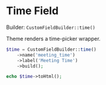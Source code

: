 # Time Field

Builder: `CustomFieldBuilder::time()`

Theme renders a time-picker wrapper.

```php
$time = CustomFieldBuilder::time()
    ->name('meeting_time')
    ->label('Meeting Time')
    ->build();

echo $time->toHtml();
```
